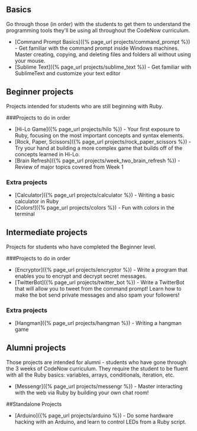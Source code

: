 ## Basics
Go through those (in order) with the students to get them to understand the programming tools they'll be using all throughout the CodeNow curriculum.

* [Command Prompt Basics]({% page_url projects/command_prompt %}) - Get familiar with the command prompt inside Windows machines. Master creating, copying, and deleting files and folders all without using your mouse.
* [Sublime Text]({% page_url projects/sublime_text %}) - Get familiar with SublimeText and customize your text editor

## Beginner projects
Projects intended for students who are still beginning with Ruby.

###Projects to do in order

* [Hi-Lo Game]({% page_url projects/hilo %}) - Your first exposure to Ruby, focusing on the most important concepts and syntax elements.
* [Rock, Paper, Scissors]({% page_url projects/rock_paper_scissors %}) - Try your hand at building a more complex game that builds off of the concepts learned in Hi-Lo.
* [Brain Refresh]({% page_url projects/week_two_brain_refresh %}) - Review of major topics covered from Week 1

### Extra projects

* [Calculator]({% page_url projects/calculator %}) - Writing a basic calculator in Ruby
* [Colors!]({% page_url projects/colors %}) - Fun with colors in the terminal


## Intermediate projects
Projects for students who have completed the Beginner level.

###Projects to do in order

* [Encryptor]({% page_url projects/encryptor %}) - Write a program that enables you to encrypt and decrypt secret messages.
* [TwitterBot]({% page_url projects/twitter_bot %}) - Write a TwitterBot that will allow you to tweet from the command prompt! Learn how to make the bot send private messages and also spam your followers!

### Extra projects

* [Hangman]({% page_url projects/hangman %}) - Writing a hangman game

## Alumni projects
Those projects are intended for alumni - students who have gone through the 3 weeks of CodeNow curriculum. They require the student to be fluent with all the Ruby basics: variables, arrays, conditionals, iteration, etc.

* [Messengr]({% page_url projects/messengr %}) - Master interacting with the web via Ruby by building your own chat room!

##Standalone Projects

* [Arduino]({% page_url projects/arduino %}) - Do some hardware hacking with an Arduino, and learn to control LEDs from a Ruby script.
